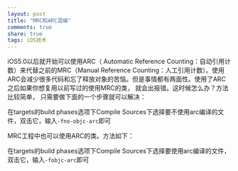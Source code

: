 ```yaml
---
layout: post
title: "MRC和ARC混编"
comments: true
share: true
tags: iOS技术
---
```


iOS5.0以后就开始可以使用ARC（ Automatic Reference Counting：自动引用计数）来代替之前的MRC（Manual Reference Counting：人工引用计数）。使用ARC会减少很多代码和忘了释放对象的苦恼。但是事情都有两面性。使用了ARC之后如果你想复用以前写过的使用MRC的类， 就会出报错。这时候怎么办？方法比较简单， 只需要做下面的一个步骤就可以解决：

在targets的build phases选项下Compile Sources下选择要不使用arc编译的文件，双击它，输入```-fno-objc-arc```即可


MRC工程中也可以使用ARC的类。方法如下：

在targets的build phases选项下Compile Sources下选择要使用arc编译的文件，双击它，输入```-fobjc-arc```即可